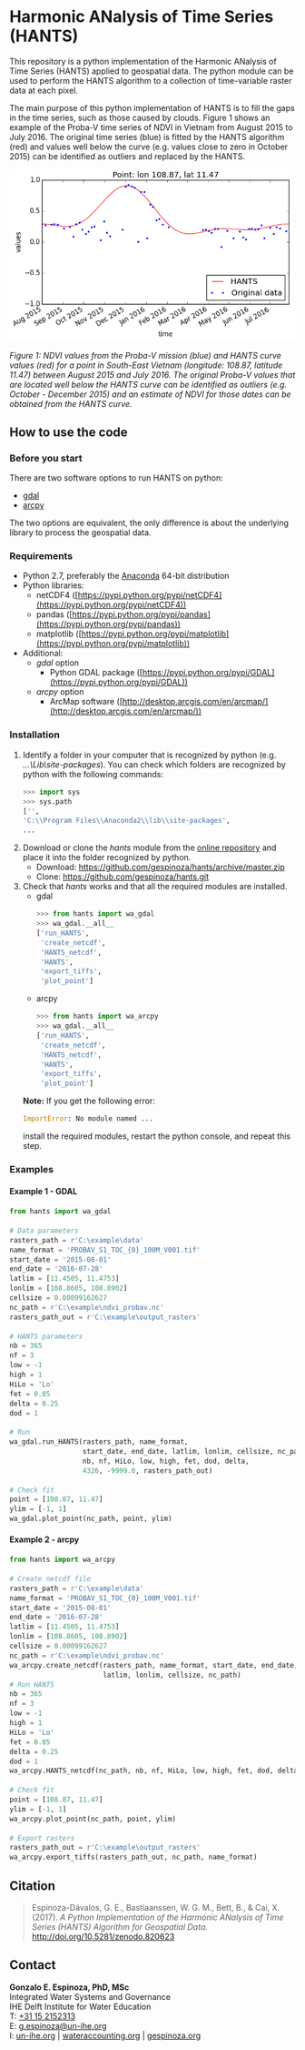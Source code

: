 # Harmonic ANalysis of Time Series (HANTS)

This repository is a python implementation of the Harmonic ANalysis of Time Series (HANTS) applied to geospatial data. The python module can be used to perform the HANTS algorithm to a collection of time-variable raster data at each pixel.

The main purpose of this python implementation of HANTS is to fill the gaps in the time series, such as those caused by clouds. Figure 1 shows an example of the Proba-V time series of NDVI in Vietnam from August 2015 to July 2016. The original time series (blue) is fitted by the HANTS algorithm (red) and values well below the curve (e.g. values close to zero in October 2015) can be identified as outliers and replaced by the HANTS.

 ![Figure1](example/plot.png)
 
 <a name="Figure1"></a>_Figure 1: NDVI values from the Proba-V mission (blue) and HANTS curve values (red) for a point in South-East Vietnam (longitude: 108.87, latitude 11.47) between August 2015 and July 2016. The original Proba-V values that are located well below the HANTS curve can be identified as outliers (e.g. October - December 2015) and an estimate of NDVI for those dates can be obtained from the HANTS curve._


## How to use the code

### Before you start

There are two software options to run HANTS on python:
- [gdal](https://pypi.python.org/pypi/GDAL)
- [arcpy](http://desktop.arcgis.com/en/arcmap/latest/analyze/arcpy/what-is-arcpy-.htm)

The two options are equivalent, the only difference is about the underlying library to process the geospatial data.

### Requirements
- Python 2.7, preferably the [Anaconda](https://www.continuum.io/downloads) 64-bit distribution
- Python libraries:
    - netCDF4 ([https://pypi.python.org/pypi/netCDF4](https://pypi.python.org/pypi/netCDF4))
    - pandas ([https://pypi.python.org/pypi/pandas](https://pypi.python.org/pypi/pandas))
    - matplotlib ([https://pypi.python.org/pypi/matplotlib](https://pypi.python.org/pypi/matplotlib))
- Additional:
    - *gdal* option
        - Python GDAL package ([https://pypi.python.org/pypi/GDAL](https://pypi.python.org/pypi/GDAL))
    - *arcpy* option
        - ArcMap software ([http://desktop.arcgis.com/en/arcmap/](http://desktop.arcgis.com/en/arcmap/))

### Installation

1. Identify a folder in your computer that is recognized by python (e.g. *...\Lib\site-packages*). You can check which folders are recognized by python with the following commands:
    ```python
    >>> import sys
    >>> sys.path
    ['',
    'C:\\Program Files\\Anaconda2\\lib\\site-packages',
    ...
    ```
1. Download or clone the *hants* module from the [online repository](https://github.com/gespinoza/hants) and place it into the folder recognized by python. 
    - Download: https://github.com/gespinoza/hants/archive/master.zip
    - Clone: https://github.com/gespinoza/hants.git
1. Check that *hants* works and that all the required modules are installed.
    - gdal
        ```python
        >>> from hants import wa_gdal
        >>> wa_gdal.__all__
        ['run_HANTS',
         'create_netcdf',
         'HANTS_netcdf',
         'HANTS',
         'export_tiffs',
         'plot_point']
        ```
    - arcpy
        ```python
        >>> from hants import wa_arcpy
        >>> wa_gdal.__all__
        ['run_HANTS',
         'create_netcdf',
         'HANTS_netcdf',
         'HANTS',
         'export_tiffs',
         'plot_point']
        ```
    **Note:** If you get the following error:
    ```python
    ImportError: No module named ...
    ```
    install the required modules, restart the python console, and repeat this step.

### Examples

#### <a name="gdal_example"></a>Example 1 - GDAL

```python
from hants import wa_gdal

# Data parameters
rasters_path = r'C:\example\data'
name_format = 'PROBAV_S1_TOC_{0}_100M_V001.tif'
start_date = '2015-08-01'
end_date = '2016-07-28'
latlim = [11.4505, 11.4753]
lonlim = [108.8605, 108.8902]
cellsize = 0.00099162627
nc_path = r'C:\example\ndvi_probav.nc'
rasters_path_out = r'C:\example\output_rasters'

# HANTS parameters
nb = 365
nf = 3
low = -1
high = 1
HiLo = 'Lo'
fet = 0.05
delta = 0.25
dod = 1

# Run
wa_gdal.run_HANTS(rasters_path, name_format,
                  start_date, end_date, latlim, lonlim, cellsize, nc_path,
                  nb, nf, HiLo, low, high, fet, dod, delta,
                  4326, -9999.0, rasters_path_out)

# Check fit
point = [108.87, 11.47]
ylim = [-1, 1]
wa_gdal.plot_point(nc_path, point, ylim)
```

#### <a name="gdal_example"></a>Example 2 - arcpy

```python
from hants import wa_arcpy

# Create netcdf file
rasters_path = r'C:\example\data'
name_format = 'PROBAV_S1_TOC_{0}_100M_V001.tif'
start_date = '2015-08-01'
end_date = '2016-07-28'
latlim = [11.4505, 11.4753]
lonlim = [108.8605, 108.8902]
cellsize = 0.00099162627
nc_path = r'C:\example\ndvi_probav.nc'
wa_arcpy.create_netcdf(rasters_path, name_format, start_date, end_date,
                       latlim, lonlim, cellsize, nc_path)
# Run HANTS
nb = 365
nf = 3
low = -1
high = 1
HiLo = 'Lo'
fet = 0.05
delta = 0.25
dod = 1
wa_arcpy.HANTS_netcdf(nc_path, nb, nf, HiLo, low, high, fet, dod, delta)

# Check fit
point = [108.87, 11.47]
ylim = [-1, 1]
wa_arcpy.plot_point(nc_path, point, ylim)

# Export rasters
rasters_path_out = r'C:\example\output_rasters'
wa_arcpy.export_tiffs(rasters_path_out, nc_path, name_format)
```
## Citation
> Espinoza-Dávalos, G. E., Bastiaanssen, W. G. M., Bett, B., & Cai, X. (2017). *A Python Implementation of the Harmonic ANalysis of Time Series (HANTS) Algorithm for Geospatial Data.* http://doi.org/10.5281/zenodo.820623

## Contact

**Gonzalo E. Espinoza, PhD, MSc**  
Integrated Water Systems and Governance  
IHE Delft Institute for Water Education  
T: [+31 15 2152313](tel:+31152152313)  
E: [g.espinoza@un-ihe.org](mailto:gespinoza@utexas.edu)  
I: [un-ihe.org](http://un-ihe.org) | [wateraccounting.org](http://wateraccounting.org) | [gespinoza.org](http://gespinoza.org)  

